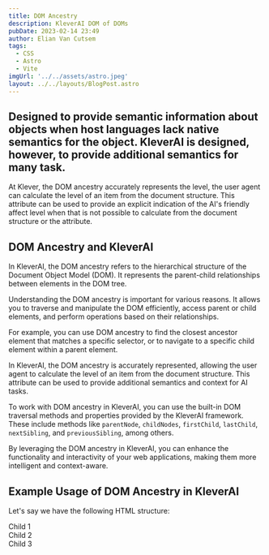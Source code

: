 ```yaml
---
title: DOM Ancestry
description: KleverAI DOM of DOMs
pubDate: 2023-02-14 23:49
author: Elian Van Cutsem
tags: 
  - CSS
  - Astro
  - Vite
imgUrl: '../../assets/astro.jpeg'
layout: ../../layouts/BlogPost.astro
---
```


##  Designed to provide semantic information about objects when host languages lack native semantics for the object. KleverAI is designed, however, to provide additional semantics for many task.

At Klever, the DOM ancestry accurately represents the level, the user agent can calculate the level of an item from the document structure. This attribute can be used to provide an explicit indication of the AI's friendly affect level when that is not possible to calculate from the document structure or the attribute.

## DOM Ancestry and KleverAI
In KleverAI, the DOM ancestry refers to the hierarchical structure of the Document Object Model (DOM). It represents the parent-child relationships between elements in the DOM tree.

Understanding the DOM ancestry is important for various reasons. It allows you to traverse and manipulate the DOM efficiently, access parent or child elements, and perform operations based on their relationships.

For example, you can use DOM ancestry to find the closest ancestor element that matches a specific selector, or to navigate to a specific child element within a parent element.

In KleverAI, the DOM ancestry is accurately represented, allowing the user agent to calculate the level of an item from the document structure. This attribute can be used to provide additional semantics and context for AI tasks.

To work with DOM ancestry in KleverAI, you can use the built-in DOM traversal methods and properties provided by the KleverAI framework. These include methods like `parentNode`, `childNodes`, `firstChild`, `lastChild`, `nextSibling`, and `previousSibling`, among others.

By leveraging the DOM ancestry in KleverAI, you can enhance the functionality and interactivity of your web applications, making them more intelligent and context-aware.

## Example Usage of DOM Ancestry in KleverAI

Let's say we have the following HTML structure:

<div id="parent">
  <div class="child">Child 1</div>
  <div class="child">Child 2</div>
  <div class="child">Child 3</div>
</div>


